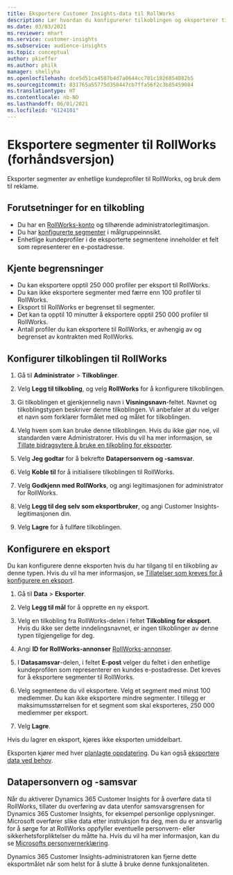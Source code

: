 ```yaml
---
title: Eksportere Customer Insights-data til RollWorks
description: Lær hvordan du konfigurerer tilkoblingen og eksporterer til RollWorks.
ms.date: 03/03/2021
ms.reviewer: mhart
ms.service: customer-insights
ms.subservice: audience-insights
ms.topic: conceptual
author: pkieffer
ms.author: philk
manager: shellyha
ms.openlocfilehash: dce5d51ca4587b4d7a0644cc701c1826854882b5
ms.sourcegitcommit: 831765a55775d358447cb7ffa56f2c3b85459084
ms.translationtype: HT
ms.contentlocale: nb-NO
ms.lasthandoff: 06/01/2021
ms.locfileid: "6124101"
---
```

# <a name="export-segments-to-rollworks-preview"></a>Eksportere segmenter til RollWorks (forhåndsversjon)

Eksporter segmenter av enhetlige kundeprofiler til RollWorks, og bruk dem til reklame. 

## <a name="prerequisites-for-a-connection"></a>Forutsetninger for en tilkobling

-   Du har en [RollWorks-konto](https://www.rollworks.com/) og tilhørende administratorlegitimasjon.
-   Du har [konfigurerte segmenter](segments.md) i målgruppeinnsikt.
-   Enhetlige kundeprofiler i de eksporterte segmentene inneholder et felt som representerer en e-postadresse.

## <a name="known-limitations"></a>Kjente begrensninger

- Du kan eksportere opptil 250 000 profiler per eksport til RollWorks.
- Du kan ikke eksportere segmenter med færre enn 100 profiler til RollWorks. 
- Eksport til RollWorks er begrenset til segmenter.
- Det kan ta opptil 10 minutter å eksportere opptil 250 000 profiler til RollWorks. 
- Antall profiler du kan eksportere til RollWorks, er avhengig av og begrenset av kontrakten med RollWorks.

## <a name="set-up-connection-to-rollworks"></a>Konfigurer tilkoblingen til RollWorks

1. Gå til **Administrator** > **Tilkoblinger**.

1. Velg **Legg til tilkobling**, og velg **RollWorks** for å konfigurere tilkoblingen.

1. Gi tilkoblingen et gjenkjennelig navn i **Visningsnavn**-feltet. Navnet og tilkoblingstypen beskriver denne tilkoblingen. Vi anbefaler at du velger et navn som forklarer formålet med og målet for tilkoblingen.

1. Velg hvem som kan bruke denne tilkoblingen. Hvis du ikke gjør noe, vil standarden være Administratorer. Hvis du vil ha mer informasjon, se [Tillate bidragsytere å bruke en tilkobling for eksporter](connections.md#allow-contributors-to-use-a-connection-for-exports).

1. Velg **Jeg godtar** for å bekrefte **Datapersonvern og -samsvar**.

1. Velg **Koble til** for å initialisere tilkoblingen til RollWorks.

1. Velg **Godkjenn med RollWorks**, og angi legitimasjonen for administrator for RollWorks.

1. Velg **Legg til deg selv som eksportbruker**, og angi Customer Insights-legitimasjonen din.

1. Velg **Lagre** for å fullføre tilkoblingen.

## <a name="configure-an-export"></a>Konfigurere en eksport

Du kan konfigurere denne eksporten hvis du har tilgang til en tilkobling av denne typen. Hvis du vil ha mer informasjon, se [Tillatelser som kreves for å konfigurere en eksport](export-destinations.md#set-up-a-new-export).

1. Gå til **Data** > **Eksporter**.

1. Velg **Legg til mål** for å opprette en ny eksport.

1. Velg en tilkobling fra RollWorks-delen i feltet **Tilkobling for eksport**. Hvis du ikke ser dette inndelingsnavnet, er ingen tilkoblinger av denne typen tilgjengelige for deg.

1. Angi **ID for RollWorks-annonser** [RollWorks-annonser](https://help.adroll.com/hc/articles/212011838-Advertiser-Profiles).

3. I **Datasamsvar**-delen, i feltet **E-post** velger du feltet i den enhetlige kundeprofilen som representerer en kundes e-postadresse. Det kreves for å eksportere segmenter til RollWorks.

1. Velg segmentene du vil eksportere. Velg et segment med minst 100 medlemmer. Du kan ikke eksportere mindre segmenter. I tillegg er maksimumsstørrelsen for et segment som skal eksporteres, 250 000 medlemmer per eksport. 

1. Velg **Lagre**.

Hvis du lagrer en eksport, kjøres ikke eksporten umiddelbart.

Eksporten kjører med hver [planlagte oppdatering](system.md#schedule-tab). Du kan også [eksportere data ved behov](export-destinations.md#run-exports-on-demand). 


## <a name="data-privacy-and-compliance"></a>Datapersonvern og -samsvar

Når du aktiverer Dynamics 365 Customer Insights for å overføre data til RollWorks, tillater du overføring av data utenfor samsvarsgrensen for Dynamics 365 Customer Insights, for eksempel personlige opplysninger. Microsoft overfører slike data etter instruksjon fra deg, men du er ansvarlig for å sørge for at RollWorks oppfyller eventuelle personvern- eller sikkerhetsforpliktelser du måtte ha. Hvis du vil ha mer informasjon, kan du se [Microsofts personvernerklæring](https://go.microsoft.com/fwlink/?linkid=396732).

Dynamics 365 Customer Insights-administratoren kan fjerne dette eksportmålet når som helst for å slutte å bruke denne funksjonaliteten.

